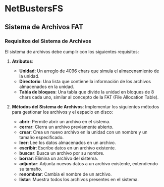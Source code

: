 # NetBustersFS

## Sistema de Archivos FAT

### Requisitos del Sistema de Archivos

El sistema de archivos debe cumplir con los siguientes requisitos:

1. **Atributos**:
    - **Unidad**: Un arreglo de 4096 chars que simula el almacenamiento de la unidad.
    - **Directorio**: Una lista que contiene la información de los archivos almacenados en la unidad.
    - **Tabla de bloques**: Una tabla que divide la unidad en bloques de 8 chars cada uno, similar al concepto de la FAT (File Allocation Table).

2. **Métodos del Sistema de Archivos**:
    Implementar los siguientes métodos para gestionar los archivos y el espacio en disco:

    - **abrir**: Permite abrir un archivo en el sistema.
    - **cerrar**: Cierra un archivo previamente abierto.
    - **crear**: Crea un nuevo archivo en la unidad con un nombre y un tamaño especificado.
    - **leer**: Lee los datos almacenados en un archivo.
    - **escribir**: Escribe datos en un archivo existente.
    - **buscar**: Busca un archivo por su nombre.
    - **borrar**: Elimina un archivo del sistema.
    - **adjuntar**: Adjunta nuevos datos a un archivo existente, extendiendo su tamaño.
    - **renombrar**: Cambia el nombre de un archivo.
    - **listar**: Muestra todos los archivos presentes en el sistema.
